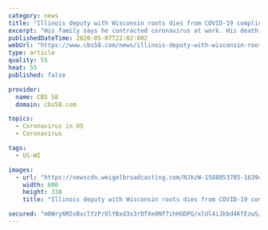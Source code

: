 ```yaml
---
category: news
title: "Illinois deputy with Wisconsin roots dies from COVID-19 complications"
excerpt: "His family says he contracted coronavirus at work. His death is being considered a line of duty death ... “It can happen to anyone and people have to be careful and take it more seriously than they do.” O’Brien will be laid to rest in Wisconsin."
publishedDateTime: 2020-05-07T22:02:00Z
webUrl: "https://www.cbs58.com/news/illinois-deputy-with-wisconsin-roots-dies-from-covid-19-complications"
type: article
quality: 55
heat: 55
published: false

provider:
  name: CBS 58
  domain: cbs58.com

topics:
  - Coronavirus in US
  - Coronavirus

tags:
  - US-WI

images:
  - url: "https://newscdn.weigelbroadcasting.com/NJkzW-1588853785-163942-blog-hypatia-h_6460ad6e4f26115ded23e3fd4ba60172-h_3c0959a8f9325282be764a22ad4c4fb7-300.JPG"
    width: 600
    height: 338
    title: "Illinois deputy with Wisconsin roots dies from COVID-19 complications"

secured: "m0Wry6M2vBvclYzP/OlYBxd3x3rDTXe0Nf7ihHGDPG/xlUl4iJkbd4KfEzwS/3G7/SYSyYkuEu5vlVCbpIOLDu8lhpyLE/VPEQN+dO1X+nV+dsfWfiQaH2HBmgT6vmpaVm5FwxHgzgY7m8E2oOGrOvluO+hrb742VEb7wHEK1DvIXTKuR0wX65Cu+PDpgkoo/kegTiu9wZ38dpi93GygMcdI0gmI+3IYxDm4oGYlds2TtNb4WfZz8rQKp0HeEPOIGFCne8uRpXupFiAZ37v47Px1axEo0fUFGSYU4cdGZS7Thqvz6ANsX8ornkp4+EPqn6d3iUduLC8dAMlb9HBAb433UuPuBF+RHfJ06vWyixX6PzMcVDxyMCFLzhLjyz5BAaA8Yxq86FZzJnKgjoBmCzjqHmnNZ8tPKAbFjKHUuumoLVcRSMkUrCLz610BmCd2k5cT+w6BTEulNfAfN1uln8gaepB7J/q67h+ls5/rhqA=;ZbvCHJC9G1Z+mMFBmHG1Eg=="
---
```


